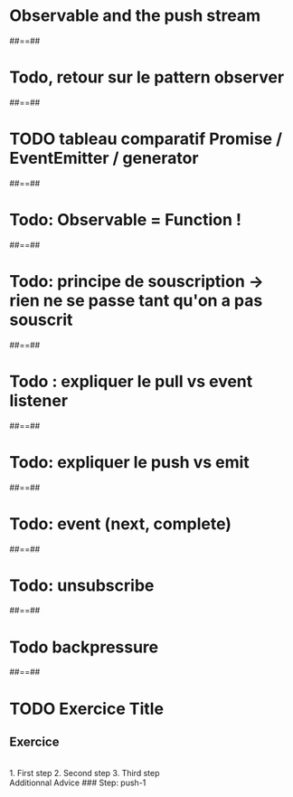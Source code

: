 <!-- .slide: class="transition-white sfeir-bg-red" -->

# Observable and the push stream

##==##

# Todo, retour sur le pattern observer

##==##

# TODO tableau comparatif Promise / EventEmitter / generator

##==##

# Todo: Observable = Function !

##==##

# Todo: principe de souscription -> rien ne se passe tant qu'on a pas souscrit

##==##

# Todo : expliquer le pull vs event listener

##==##

# Todo: expliquer le push vs emit

##==##

# Todo: event (next, complete)

##==##

# Todo: unsubscribe

##==##

# Todo backpressure

##==##

<!-- .slide: class="exercice sfeir-bg-pink" -->

# TODO Exercice Title

## Exercice

<br>
1. First step
2. Second step
3. Third step
<br>
Additionnal Advice
### Step: push-1
